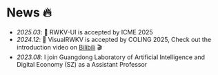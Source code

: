 # News 🔥
- *2025.03*: 🎉 RWKV-UI is accepted by ICME 2025
- *2024.12*: 🎉 VisualRWKV is accepted by COLING 2025, Check out the introduction video on [Bilibili](https://www.bilibili.com/video/BV1e2CGYGEm6) 🎬
- *2023.08*: I join Guangdong Laboratory of Artificial Intelligence and Digital Economy (SZ) as a Assistant Professor
